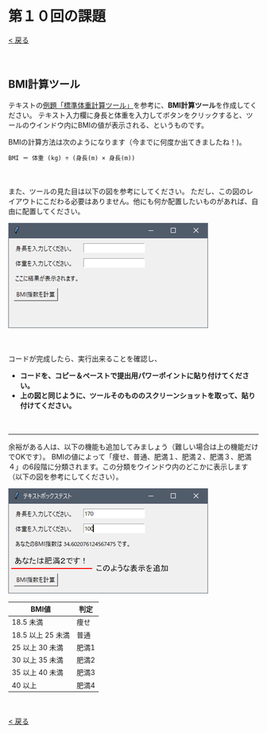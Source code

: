 # 第１０回の課題

[< 戻る](../)

　

## BMI計算ツール

テキストの[例題「標準体重計算ツール」](../gui1/#!index.md#%E6%A8%99%E6%BA%96%E4%BD%93%E9%87%8D%E8%A8%88%E7%AE%97%E3%83%84%E3%83%BC%E3%83%AB)を参考に、**BMI計算ツール**を作成してください。
テキスト入力欄に身長と体重を入力してボタンをクリックすると、ツールのウインドウ内にBMIの値が表示される、というものです。


BMIの計算方法は次のようになります（今までに何度か出てきましたね！)。

```python
BMI ＝ 体重 (kg) ÷ (身長(m) × 身長(m))
```

　

また、ツールの見た目は以下の図を参考にしてください。
ただし、この図のレイアウトにこだわる必要はありません。他にも何か配置したいものがあれば、自由に配置してください。

![img](assets/image2.png)

　

コードが完成したら、実行出来ることを確認し、

- **コードを、コピー＆ペーストで提出用パワーポイントに貼り付けてください。**
- **上の図と同じように、ツールそのもののスクリーンショットを取って、貼り付けてください。**

　

---

余裕がある人は、以下の機能も追加してみましょう（難しい場合は上の機能だけでOKです）。
BMIの値によって「痩せ、普通、肥満１、肥満２、肥満３、肥満４」の6段階に分類されます。この分類をウインドウ内のどこかに表示します（以下の図を参考にしてください）。

![img](assets/image3.png)

| BMI値             | 判定  |
| ----------------- | ----- |
| 18.5 未満         | 痩せ  |
| 18.5 以上 25 未満 | 普通  |
| 25 以上 30 未満   | 肥満1 |
| 30 以上 35 未満   | 肥満2 |
| 35 以上 40 未満   | 肥満3 |
| 40 以上           | 肥満4 |

　

[< 戻る](../)
